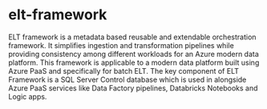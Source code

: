 # elt-framework
ELT framework is a metadata based reusable and extendable orchestration framework. It  simplifies ingestion and transformation pipelines while providing consistency among different workloads for an Azure modern data platform. This framework is applicable to a modern data platform built using Azure PaaS and specifically for batch ELT. The key component of ELT Framework is a SQL Server Control database which is used in alongside Azure PaaS services like Data Factory pipelines, Databricks Notebooks and Logic apps. 

